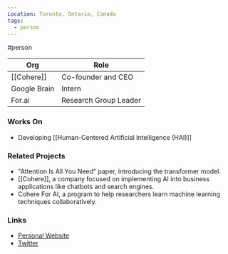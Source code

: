 ```yaml
---
Location: Toronto, Ontario, Canada
tags:
  - person
---
```

#person

| Org           | Role                     |
| ------------- | ------------------------ |
| [[Cohere]]    | Co-founder and CEO       |
| Google Brain  | Intern                   |
| For.ai        | Research Group Leader    |

### Works On
- Developing [[Human-Centered Artificial Intelligence (HAI)]]

### Related Projects
- "Attention Is All You Need" paper, introducing the transformer model.
- [[Cohere]], a company focused on implementing AI into business applications like chatbots and search engines.
- Cohere For AI, a program to help researchers learn machine learning techniques collaboratively.

### Links
- [Personal Website](https://aidangomez.ca)
- [Twitter](https://twitter.com/aidangomez)